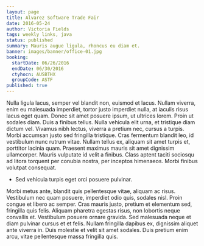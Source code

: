 ```yaml
---
layout: page
title: Alvarez Software Trade Fair
date: 2016-05-24
author: Victoria Fields
tags: weekly links, java
status: published
summary: Mauris augue ligula, rhoncus eu diam et.
banner: images/banner/office-01.jpg
booking:
  startDate: 06/26/2016
  endDate: 06/30/2016
  ctyhocn: AUSBTHX
  groupCode: ASTF
published: true
---
```

Nulla ligula lacus, semper vel blandit non, euismod et lacus. Nullam viverra, enim eu malesuada imperdiet, tortor justo imperdiet nulla, at iaculis risus lacus eget quam. Donec sit amet posuere ipsum, ut ultrices lorem. Proin ut sodales diam. Duis a finibus tellus. Nulla vehicula elit urna, et tristique diam dictum vel. Vivamus nibh lectus, viverra a pretium nec, cursus a turpis. Morbi accumsan justo sed fringilla tristique. Cras fermentum blandit leo, id vestibulum nunc rutrum vitae. Nullam tellus ex, aliquam sit amet turpis et, porttitor lacinia quam. Praesent maximus mauris sit amet dignissim ullamcorper. Mauris vulputate id velit a finibus. Class aptent taciti sociosqu ad litora torquent per conubia nostra, per inceptos himenaeos. Morbi finibus volutpat consequat.

* Sed vehicula turpis eget orci posuere pulvinar.

Morbi metus ante, blandit quis pellentesque vitae, aliquam ac risus. Vestibulum nec quam posuere, imperdiet odio quis, sodales nisl. Proin congue et libero ac semper. Cras mauris justo, pretium et elementum sed, fringilla quis felis. Aliquam pharetra egestas risus, non lobortis neque convallis et. Vestibulum posuere ornare gravida. Sed malesuada neque et diam pulvinar cursus et et felis. Nullam fringilla dapibus ex, dignissim aliquet ante viverra in. Duis molestie et velit sit amet sodales. Duis pretium enim arcu, vitae pellentesque massa fringilla quis.
